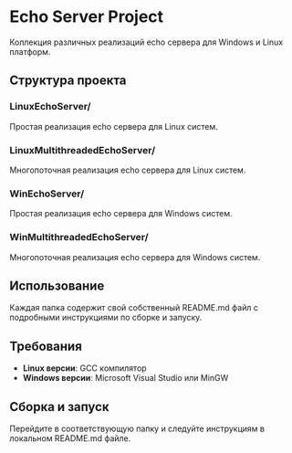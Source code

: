 # Echo Server Project

Коллекция различных реализаций echo сервера для Windows и Linux платформ.

## Структура проекта

### LinuxEchoServer/
Простая реализация echo сервера для Linux систем.

### LinuxMultithreadedEchoServer/
Многопоточная реализация echo сервера для Linux систем.

### WinEchoServer/
Простая реализация echo сервера для Windows систем.

### WinMultithreadedEchoServer/
Многопоточная реализация echo сервера для Windows систем.

## Использование

Каждая папка содержит свой собственный README.md файл с подробными инструкциями по сборке и запуску.

## Требования

- **Linux версии**: GCC компилятор
- **Windows версии**: Microsoft Visual Studio или MinGW

## Сборка и запуск

Перейдите в соответствующую папку и следуйте инструкциям в локальном README.md файле. 
